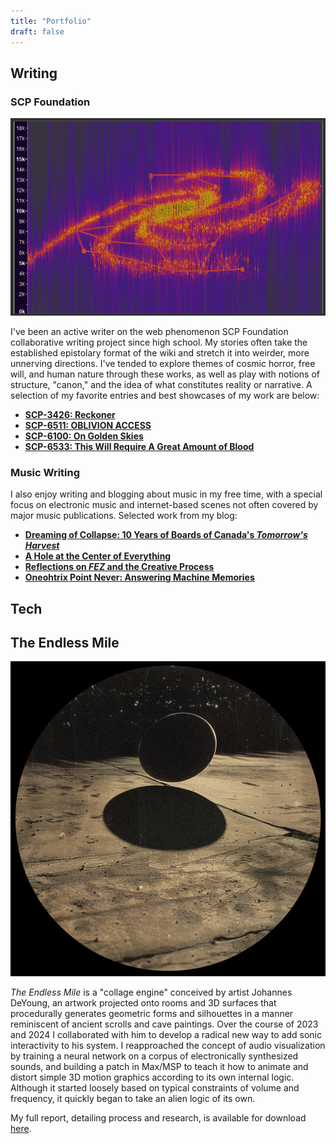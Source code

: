 ```yaml
---
title: "Portfolio"
draft: false
---
```


## Writing

### SCP Foundation

![test](images/spectro.png "SCP-6100: On Golden Skies.")

I've been an active writer on the web phenomenon SCP Foundation collaborative
writing project since high school. My stories often take the established
epistolary format of the wiki and stretch it into weirder, more unnerving
directions. I've tended to explore themes of cosmic horror, free will, and human
nature through these works, as well as play with notions of structure, "canon,"
and the idea of what constitutes reality or narrative. A selection of my
favorite entries and best showcases of my work are below:

- **[SCP-3426: Reckoner](https://scp-wiki.wikidot.com/scp-3426)**
- **[SCP-6511: OBLIVION ACCESS](https://scp-wiki.wikidot.com/scp-6511)**
- **[SCP-6100: On Golden Skies](https://scp-wiki.wikidot.com/scp-6100)**
- **[SCP-6533: This Will Require A Great Amount of Blood](https://scp-wiki.wikidot.com/scp-5633)**

### Music Writing

I also enjoy writing and blogging about music in my free time, with a special
focus on electronic music and internet-based scenes not often covered by major
music publications. Selected work from my blog:

- **[Dreaming of Collapse: 10 Years of Boards of Canada's _Tomorrow's Harvest_](https://metamodernsounds.substack.com/p/dreaming-of-collapse-ten-years-of)**
- **[A Hole at the Center of Everything](https://metamodernsounds.substack.com/p/a-hole-at-the-center-of-everything)**
- **[Reflections on _FEZ_ and the Creative Process](https://metamodernsounds.substack.com/p/reflections-on-disasterpeaces-fez)**
- **[Oneohtrix Point Never: Answering Machine Memories](https://metamodernsounds.substack.com/p/answering-machine-memories)**

## Tech

## The Endless Mile

![test](images/eclipse.jpg)

_The Endless Mile_ is a "collage engine" conceived by artist Johannes DeYoung,
an artwork projected onto rooms and 3D surfaces that procedurally generates
geometric forms and silhouettes in a manner reminiscent of ancient scrolls and
cave paintings. Over the course of 2023 and 2024 I collaborated with him to
develop a radical new way to add sonic interactivity to his system. I
reapproached the concept of audio visualization by training a neural network on
a corpus of electronically synthesized sounds, and building a patch in Max/MSP
to teach it how to animate and distort simple 3D motion graphics according to
its own internal logic. Although it started loosely based on typical constraints
of volume and frequency, it quickly began to take an alien logic of its own.

My full report, detailing process and research, is available for download
[here](https://drive.google.com/file/d/1Oh5ckW6_tsmgWcI3YsIQXm9YByT1g9Us/view?usp=sharing).

